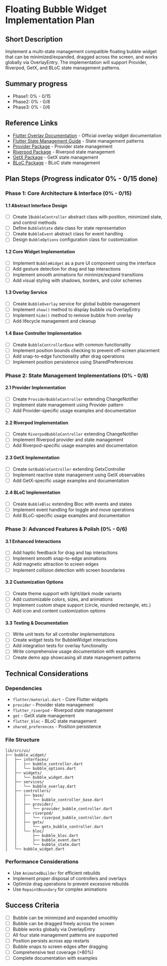 # Floating Bubble Widget Implementation Plan

## Short Description
Implement a multi-state management compatible floating bubble widget that can be minimized/expanded, dragged across the screen, and works globally via OverlayEntry. The implementation will support Provider, Riverpod, GetX, and BLoC state management patterns.

## Summary progress
- Phase1: 0% - 0/15
- Phase2: 0% - 0/8
- Phase3: 0% - 0/6

## Reference Links
- [Flutter Overlay Documentation](https://api.flutter.dev/flutter/widgets/Overlay-class.html) - Official overlay widget documentation
- [Flutter State Management Guide](https://flutter.dev/docs/development/data-and-backend/state-mgmt) - State management patterns
- [Provider Package](https://pub.dev/packages/provider) - Provider state management
- [Riverpod Package](https://pub.dev/packages/flutter_riverpod) - Riverpod state management
- [GetX Package](https://pub.dev/packages/get) - GetX state management
- [BLoC Package](https://pub.dev/packages/flutter_bloc) - BLoC state management

## Plan Steps (Progress indicator 0% - 0/15 done)

### Phase 1: Core Architecture & Interface (0% - 0/15)

#### 1.1 Abstract Interface Design
- [ ] Create `IBubbleController` abstract class with position, minimized state, and control methods
- [ ] Define `BubbleState` data class for state representation
- [ ] Create `BubbleEvent` abstract class for event handling
- [ ] Design `BubbleOptions` configuration class for customization

#### 1.2 Core Widget Implementation
- [ ] Implement `BubbleWidget` as a pure UI component using the interface
- [ ] Add gesture detection for drag and tap interactions
- [ ] Implement smooth animations for minimize/expand transitions
- [ ] Add visual styling with shadows, borders, and color schemes

#### 1.3 Overlay Service
- [ ] Create `BubbleOverlay` service for global bubble management
- [ ] Implement `show()` method to display bubble via OverlayEntry
- [ ] Implement `hide()` method to remove bubble from overlay
- [ ] Add lifecycle management and cleanup

#### 1.4 Base Controller Implementation
- [ ] Create `BubbleControllerBase` with common functionality
- [ ] Implement position bounds checking to prevent off-screen placement
- [ ] Add snap-to-edge functionality after drag operations
- [ ] Implement position persistence using SharedPreferences

### Phase 2: State Management Implementations (0% - 0/8)

#### 2.1 Provider Implementation
- [ ] Create `ProviderBubbleController` extending ChangeNotifier
- [ ] Implement state management using Provider pattern
- [ ] Add Provider-specific usage examples and documentation

#### 2.2 Riverpod Implementation
- [ ] Create `RiverpodBubbleController` extending ChangeNotifier
- [ ] Implement Riverpod provider and state management
- [ ] Add Riverpod-specific usage examples and documentation

#### 2.3 GetX Implementation
- [ ] Create `GetBubbleController` extending GetxController
- [ ] Implement reactive state management using GetX observables
- [ ] Add GetX-specific usage examples and documentation

#### 2.4 BLoC Implementation
- [ ] Create `BubbleBloc` extending Bloc with events and states
- [ ] Implement event handling for toggle and move operations
- [ ] Add BLoC-specific usage examples and documentation

### Phase 3: Advanced Features & Polish (0% - 0/6)

#### 3.1 Enhanced Interactions
- [ ] Add haptic feedback for drag and tap interactions
- [ ] Implement smooth snap-to-edge animations
- [ ] Add magnetic attraction to screen edges
- [ ] Implement collision detection with screen boundaries

#### 3.2 Customization Options
- [ ] Create theme support with light/dark mode variants
- [ ] Add customizable colors, sizes, and animations
- [ ] Implement custom shape support (circle, rounded rectangle, etc.)
- [ ] Add icon and content customization options

#### 3.3 Testing & Documentation
- [ ] Write unit tests for all controller implementations
- [ ] Create widget tests for BubbleWidget interactions
- [ ] Add integration tests for overlay functionality
- [ ] Write comprehensive usage documentation with examples
- [ ] Create demo app showcasing all state management patterns

## Technical Considerations

### Dependencies
- `flutter/material.dart` - Core Flutter widgets
- `provider` - Provider state management
- `flutter_riverpod` - Riverpod state management  
- `get` - GetX state management
- `flutter_bloc` - BLoC state management
- `shared_preferences` - Position persistence

### File Structure
```
lib/src/ui/
├── bubble_widget/
│   ├── interfaces/
│   │   ├── bubble_controller.dart
│   │   └── bubble_options.dart
│   ├── widgets/
│   │   └── bubble_widget.dart
│   ├── services/
│   │   └── bubble_overlay.dart
│   ├── controllers/
│   │   ├── base/
│   │   │   └── bubble_controller_base.dart
│   │   ├── provider/
│   │   │   └── provider_bubble_controller.dart
│   │   ├── riverpod/
│   │   │   └── riverpod_bubble_controller.dart
│   │   ├── getx/
│   │   │   └── getx_bubble_controller.dart
│   │   └── bloc/
│   │       ├── bubble_bloc.dart
│   │       ├── bubble_event.dart
│   │       └── bubble_state.dart
│   └── bubble_widget.dart
```

### Performance Considerations
- Use `AnimatedBuilder` for efficient rebuilds
- Implement proper disposal of controllers and overlays
- Optimize drag operations to prevent excessive rebuilds
- Use `RepaintBoundary` for complex animations

## Success Criteria
- [ ] Bubble can be minimized and expanded smoothly
- [ ] Bubble can be dragged freely across the screen
- [ ] Bubble works globally via OverlayEntry
- [ ] All four state management patterns are supported
- [ ] Position persists across app restarts
- [ ] Bubble snaps to screen edges after dragging
- [ ] Comprehensive test coverage (>80%)
- [ ] Complete documentation with examples
